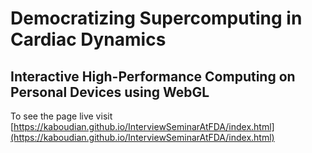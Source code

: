 # Democratizing Supercomputing in Cardiac Dynamics
## Interactive High-Performance Computing on Personal Devices using WebGL

To see the page live visit [https://kaboudian.github.io/InterviewSeminarAtFDA/index.html](https://kaboudian.github.io/InterviewSeminarAtFDA/index.html)

